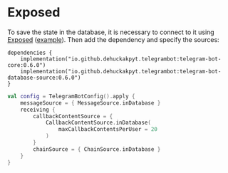 # Exposed

To save the state in the database, it is necessary to connect to it using [Exposed](https://github.com/JetBrains/Exposed) ([example](https://github.com/DEHuckaKpyT/telegram-bot/blob/master/example/src/main/kotlin/io/github/dehuckakpyt/telegrambotexample/plugin/DatabaseConnection.kt)).
Then add the dependency and specify the sources:
```Gradle
dependencies {
    implementation("io.github.dehuckakpyt.telegrambot:telegram-bot-core:0.6.0")
    implementation("io.github.dehuckakpyt.telegrambot:telegram-bot-database-source:0.6.0")
}
```
```kotlin
val config = TelegramBotConfig().apply {
    messageSource = { MessageSource.inDatabase }
    receiving {
        callbackContentSource = {
            CallbackContentSource.inDatabase(
                maxCallbackContentsPerUser = 20
            )
        }
        chainSource = { ChainSource.inDatabase }
    }
}
```